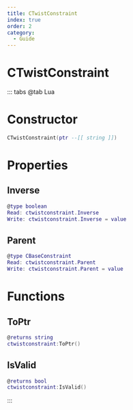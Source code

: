 ```yaml
---
title: CTwistConstraint
index: true
order: 2
category:
  - Guide
---
```


# CTwistConstraint

::: tabs
@tab Lua
# Constructor
```lua
CTwistConstraint(ptr --[[ string ]])
```
# Properties
## Inverse 
```lua
@type boolean
Read: ctwistconstraint.Inverse
Write: ctwistconstraint.Inverse = value
```
## Parent 
```lua
@type CBaseConstraint
Read: ctwistconstraint.Parent
Write: ctwistconstraint.Parent = value
```
# Functions
## ToPtr
```lua
@returns string
ctwistconstraint:ToPtr()
```
## IsValid
```lua
@returns bool
ctwistconstraint:IsValid()
```

:::